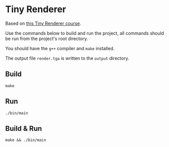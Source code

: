 # Tiny Renderer

Based on [this Tiny Renderer course](https://github.com/ssloy/tinyrenderer).

Use the commands below to build and run the project, all commands should be run from the project's root directory.

You should have the `g++` compiler and `make` installed.

The output file `render.tga` is written to the `output` directory.

## Build
`make`

## Run
`./bin/main`

## Build & Run
`make && ./bin/main`
